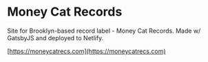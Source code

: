 # Money Cat Records

Site for Brooklyn-based record label - Money Cat Records. Made w/ GatsbyJS and deployed to Netlify.

[https://moneycatrecs.com](https://moneycatrecs.com)
